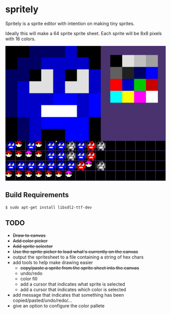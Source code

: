 # spritely
Spritely is a sprite editor with intention on making tiny sprites.

Ideally this will make a 64 sprite sprite sheet.  Each sprite will be 8x8 pixels with 16 colors.

![spritely](./docs/spritely.png)

## Build Requirements

```
$ sudo apt-get install libsdl2-ttf-dev
```

## TODO
- ~~Draw to canvas~~
- ~~Add color picker~~
- ~~Add sprite selector~~
- ~~Use the sprite picker to load what's currently on the canvas~~
- output the spritesheet to a file containing a string of hex chars
- add tools to help make drawing easier
    - ~~copy/paste a sprite from the sprite sheet into the canvas~~
    - undo/redo
    - color fill
    - add a cursor that indicates what sprite is selected
    - add a cursor that indicates which color is selected
- add message that indicates that something has been copied/pasted/undo/redo/...
- give an option to configure the color pallete